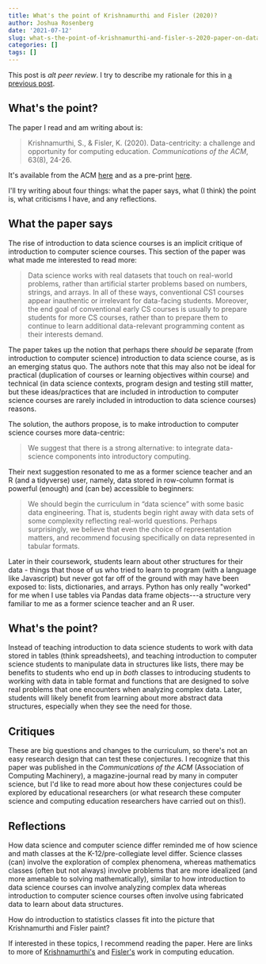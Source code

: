 ```yaml
---
title: What's the point of Krishnamurthi and Fisler (2020)?
author: Joshua Rosenberg
date: '2021-07-12'
slug: what-s-the-point-of-krishnamurthi-and-fisler-s-2020-paper-on-data-centricity
categories: []
tags: []
---
```


This post is *alt peer review*. I try to describe my rationale for this in [a previous post](https://joshuamrosenberg.com/post/2021/07/11/alt-peer-review-via-blogs-and-newsletters/).

## What's the point?

The paper I read and am writing about is:

> Krishnamurthi, S., & Fisler, K. (2020). Data-centricity: a challenge and opportunity for computing education. *Communications of the ACM*, 63(8), 24-26. 

It's available from the ACM [here](https://dl.acm.org/doi/fullHtml/10.1145/3408056?casa_token=0zOqDPK1vlQAAAAA:cOtAyvLXLr6V2obFPj-HDpk3p2gx1ttMiJbwmC63ZjlVUvuz_ppae8hv-xULASEPqLtJ3tCmnrXa3A) and as a pre-print [here](http://cs.brown.edu/~sk/Publications/Papers/Published/kf-data-centric/paper.pdf).

I'll try writing about four things: what the paper says, what (I think) the point is, what criticisms I have, and any reflections. 

## What the paper says

The rise of introduction to data science courses is an implicit critique of introduction to computer science courses. This section of the paper was what made me interested to read more:

> Data science works with real datasets that touch on real-world problems, rather than artificial starter problems based on numbers, strings, and arrays. In all of these ways, conventional CS1 courses appear inauthentic or irrelevant for data-facing students. Moreover, the end goal of conventional early CS courses is usually to prepare students for more CS courses, rather than to prepare them to continue to learn additional data-relevant programming content as their interests demand.

The paper takes up the notion that perhaps there _should be_ separate (from introduction to computer science) introduction to data science course, as is an emerging status quo. The authors note that this may also not be ideal for practical (duplication of courses or learning objectives within course) and technical (in data science contexts, program design and testing still matter, but these ideas/practices that are included in introduction to computer science courses are rarely included in introduction to data science courses) reasons.

The solution, the authors propose, is to make introduction to computer science courses more data-centric:

> We suggest that there is a strong alternative: to integrate data-science components into introductory computing.

Their next suggestion resonated to me as a former science teacher and an R (and a tidyverse) user, namely, data stored in row-column format is powerful (enough) and (can be) accessible to beginners:

> We should begin the curriculum in “data science” with some basic data engineering. That is, students begin right away with data sets of some complexity reflecting real-world questions. Perhaps surprisingly, we believe that even the choice of representation matters, and recommend focusing specifically on data represented in tabular
formats. 

Later in their coursework, students learn about other structures for their data - things that those of us who tried to learn to program (with a language like Javascript) but never got far off of the ground with may have been exposed to: lists, dictionaries, and arrays. Python has only really "worked" for me when I use tables via Pandas data frame objects---a structure very familiar to me as a former science teacher and an R user.

## What's the point?

Instead of teaching introduction to data science students to work with data stored in tables (think spreadsheets), and teaching introduction to computer science students to manipulate data in structures like lists, there may be benefits to students who end up in _both_ classes to introducing students to working with data in table format and functions that are designed to solve real problems that one encounters when analyzing complex data. Later, students will likely benefit from learning about more abstract data structures, especially when they see the need for those. 

## Critiques

These are big questions and changes to the curriculum, so there's not an easy research design that can test these conjectures. I recognize that this paper was published in the *Communications of the ACM* (Association of Computing Machinery), a magazine-journal read by many in computer science, but I'd like to read more about how these conjectures could be explored by educational researchers (or what research these computer science and computing education researchers have carried out on this!).

## Reflections

How data science and computer science differ reminded me of how science and math classes at the K-12/pre-collegiate level differ. Science classes (can) involve the exploration of complex phenomena, whereas mathematics classes (often but not always) involve problems that are more idealized (and more amenable to solving mathematically), similar to how introduction to data science courses can involve analyzing complex data whereas introduction to computer science courses often involve using fabricated data to learn about data structures.

How do introduction to statistics classes fit into the picture that Krishnamurthi and Fisler paint? 

If interested in these topics, I recommend reading the paper. Here are links to more of [Krishnamurthi's](https://cs.brown.edu/~sk/) and [Fisler's](http://cs.brown.edu/~kfisler/) work in computing education.